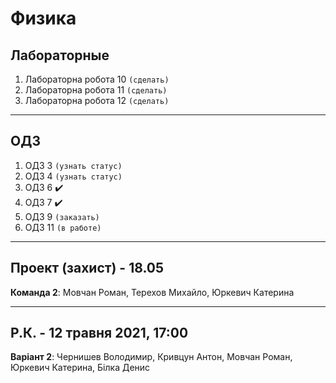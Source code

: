 # Физика

##  Лабораторные

1. Лабораторна робота 10 `(сделать)`
1. Лабораторна робота 11 `(сделать)`
1. Лабораторна робота 12 `(сделать)`
---

##  ОДЗ


1. ОДЗ 3 `(узнать статус)`
1. ОДЗ 4 `(узнать статус)`
1. ОДЗ 6 ✔️
1. ОДЗ 7 ✔️
1. ОДЗ 9 `(заказать)`
1. ОДЗ 11 `(в работе)`
---

## Проект (захист) - 18.05
**Команда 2**: Мовчан Роман, Терехов Михайло, Юркевич Катерина   

---
## Р.К. - 12 травня 2021, 17:00
**Варіант 2**:
Чернишев Володимир, Кривцун Антон, Мовчан Роман, Юркевич Катерина, Білка Денис
